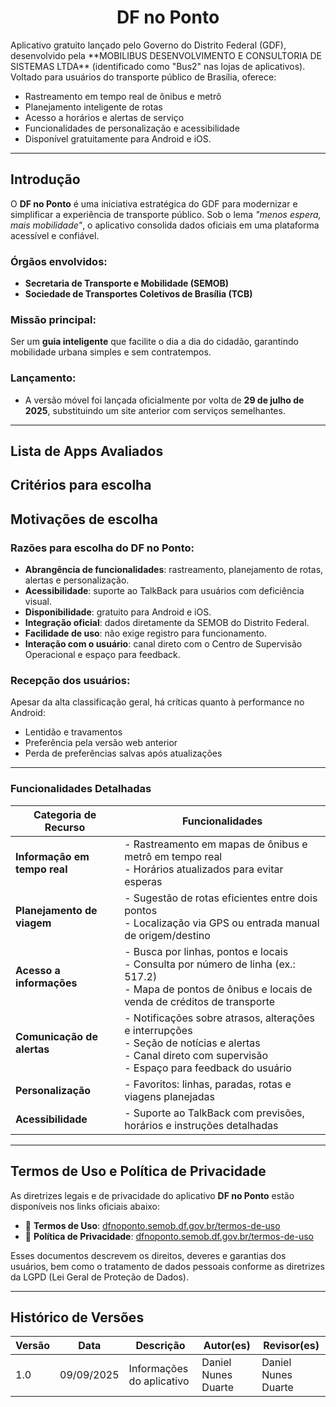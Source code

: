 <div align="center">

# DF no Ponto

</div>
Aplicativo gratuito lançado pelo Governo do Distrito Federal (GDF), desenvolvido pela **MOBILIBUS DESENVOLVIMENTO E CONSULTORIA DE SISTEMAS LTDA** (identificado como "Bus2" nas lojas de aplicativos). Voltado para usuários do transporte público de Brasília, oferece:

- Rastreamento em tempo real de ônibus e metrô  
- Planejamento inteligente de rotas  
- Acesso a horários e alertas de serviço  
- Funcionalidades de personalização e acessibilidade  
- Disponível gratuitamente para Android e iOS.
---
## Introdução
O **DF no Ponto** é uma iniciativa estratégica do GDF para modernizar e simplificar a experiência de transporte público. Sob o lema _"menos espera, mais mobilidade"_, o aplicativo consolida dados oficiais em uma plataforma acessível e confiável.

### Órgãos envolvidos:
- **Secretaria de Transporte e Mobilidade (SEMOB)**
- **Sociedade de Transportes Coletivos de Brasília (TCB)**

### Missão principal:
Ser um **guia inteligente** que facilite o dia a dia do cidadão, garantindo mobilidade urbana simples e sem contratempos.

### Lançamento:
- A versão móvel foi lançada oficialmente por volta de **29 de julho de 2025**, substituindo um site anterior com serviços semelhantes.
---
## Lista de Apps Avaliados

## Critérios para escolha


## Motivações de escolha

### Razões para escolha do DF no Ponto:

- **Abrangência de funcionalidades**: rastreamento, planejamento de rotas, alertas e personalização.
- **Acessibilidade**: suporte ao TalkBack para usuários com deficiência visual.
- **Disponibilidade**: gratuito para Android e iOS.
- **Integração oficial**: dados diretamente da SEMOB do Distrito Federal.
- **Facilidade de uso**: não exige registro para funcionamento.
- **Interação com o usuário**: canal direto com o Centro de Supervisão Operacional e espaço para feedback.

### Recepção dos usuários:
Apesar da alta classificação geral, há críticas quanto à performance no Android:
- Lentidão e travamentos
- Preferência pela versão web anterior
- Perda de preferências salvas após atualizações

---

### Funcionalidades Detalhadas

| **Categoria de Recurso**     | **Funcionalidades**                                                                                                                                           |
|-----------------------------|---------------------------------------------------------------------------------------------------------------------------------------------------------------|
| **Informação em tempo real** | - Rastreamento em mapas de ônibus e metrô em tempo real<br>- Horários atualizados para evitar esperas                                                        |
| **Planejamento de viagem**   | - Sugestão de rotas eficientes entre dois pontos<br>- Localização via GPS ou entrada manual de origem/destino                                                 |
| **Acesso a informações**     | - Busca por linhas, pontos e locais<br>- Consulta por número de linha (ex.: 517.2)<br>- Mapa de pontos de ônibus e locais de venda de créditos de transporte |
| **Comunicação de alertas**   | - Notificações sobre atrasos, alterações e interrupções<br>- Seção de notícias e alertas<br>- Canal direto com supervisão<br>- Espaço para feedback do usuário |
| **Personalização**           | - Favoritos: linhas, paradas, rotas e viagens planejadas                                                                                                      |
| **Acessibilidade**           | - Suporte ao TalkBack com previsões, horários e instruções detalhadas                                                                                         |

---

## Termos de Uso e Política de Privacidade

As diretrizes legais e de privacidade do aplicativo **DF no Ponto** estão disponíveis nos links oficiais abaixo:

- 🔐 **Termos de Uso**: [dfnoponto.semob.df.gov.br/termos-de-uso](https://dfnoponto.semob.df.gov.br/termos-de-uso/)
- 📜 **Política de Privacidade**: [dfnoponto.semob.df.gov.br/termos-de-uso](https://dfnoponto.semob.df.gov.br/termos-de-uso/)

Esses documentos descrevem os direitos, deveres e garantias dos usuários, bem como o tratamento de dados pessoais conforme as diretrizes da LGPD (Lei Geral de Proteção de Dados).

---

## Histórico de Versões

| **Versão** | **Data**     | **Descrição**             | **Autor(es)**           | **Revisor(es)**         |
|------------|--------------|----------------------------|--------------------------|--------------------------|
| 1.0        | 09/09/2025   | Informações do aplicativo  | Daniel Nunes Duarte      | Daniel Nunes Duarte      |

